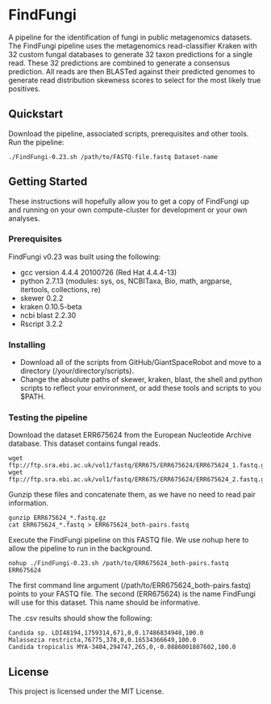 # FindFungi

A pipeline for the identification of fungi in public metagenomics datasets.
The FindFungi pipeline uses the metagenomics read-classifier Kraken with 32 custom fungal 
databases to generate 32 taxon predictions for a single read. These 32 predictions are 
combined to generate a consensus prediction. All reads are then BLASTed against their
predicted genomes to generate read distribution skewness scores to select for the 
most likely true positives.

## Quickstart

Download the pipeline, associated scripts, prerequisites and other tools. 
Run the pipeline:

```
./FindFungi-0.23.sh /path/to/FASTQ-file.fastq Dataset-name
```

## Getting Started

These instructions will hopefully allow you to get a copy of FindFungi up and running 
on your own compute-cluster for development or your own analyses.

### Prerequisites

FindFungi v0.23 was built using the following:

* gcc version 4.4.4 20100726 (Red Hat 4.4.4-13)
* python 2.7.13 (modules: sys, os, NCBITaxa, Bio, math, argparse, itertools, collections, 
re)
* skewer 0.2.2
* kraken 0.10.5-beta
* ncbi blast 2.2.30
* Rscript 3.2.2

### Installing

* Download all of the scripts from GitHub/GiantSpaceRobot and move to a directory 
(/your/directory/scripts).
* Change the absolute paths of skewer, kraken, blast, the shell and python scripts to reflect
your environment, or add these tools and scripts to you $PATH.

### Testing the pipeline

Download the dataset ERR675624 from the European Nucleotide Archive database. This 
dataset contains fungal reads.

```
wget ftp://ftp.sra.ebi.ac.uk/vol1/fastq/ERR675/ERR675624/ERR675624_1.fastq.gz
wget ftp://ftp.sra.ebi.ac.uk/vol1/fastq/ERR675/ERR675624/ERR675624_2.fastq.gz
```

Gunzip these files and concatenate them, as we have no need to read pair information.

```
gunzip ERR675624_*.fastq.gz
cat ERR675624_*.fastq > ERR675624_both-pairs.fastq
```

Execute the FindFungi pipeline on this FASTQ file. We use nohup here to allow the 
pipeline to run in the background.

```
nohup ./FindFungi-0.23.sh /path/to/ERR675624_both-pairs.fastq ERR675624
```

The first command line argument (/path/to/ERR675624_both-pairs.fastq) points to your FASTQ
file. The second (ERR675624) is the name FindFungi will use for this dataset. This name 
should be informative.

The .csv results should show the following:

```
Candida sp. LDI48194,1759314,671,0,0.17486834948,100.0
Malassezia restricta,76775,378,0,0.16534366649,100.0
Candida tropicalis MYA-3404,294747,265,0,-0.0886001807602,100.0
```

## License

This project is licensed under the MIT License.
